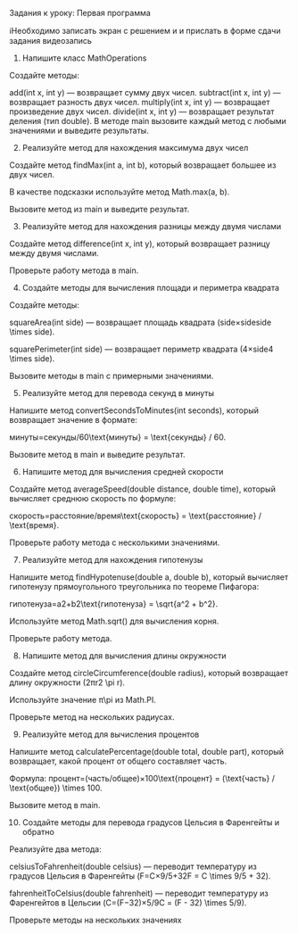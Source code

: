 Задания к уроку: Первая программа

ℹ️Необходимо записать экран с решением и и прислать в форме сдачи задания видеозапись

1. Напишите класс MathOperations

Создайте методы:

add(int x, int y) — возвращает сумму двух чисел.
subtract(int x, int y) — возвращает разность двух чисел.
multiply(int x, int y) — возвращает произведение двух чисел.
divide(int x, int y) — возвращает результат деления (тип double).
В методе main вызовите каждый метод с любыми значениями и выведите результаты.


2. Реализуйте метод для нахождения максимума двух чисел

Создайте метод findMax(int a, int b), который возвращает большее из двух чисел.

В качестве подсказки используйте метод Math.max(a, b).

Вызовите метод из main и выведите результат.


3. Реализуйте метод для нахождения разницы между двумя числами

Создайте метод difference(int x, int y), который возвращает разницу между двумя числами.

Проверьте работу метода в main.


4. Создайте методы для вычисления площади и периметра квадрата

Создайте методы:

squareArea(int side) — возвращает площадь квадрата (side×sideside \times side).

squarePerimeter(int side) — возвращает периметр квадрата (4×side4 \times side).

Вызовите методы в main с примерными значениями.


5. Реализуйте метод для перевода секунд в минуты

Напишите метод convertSecondsToMinutes(int seconds), который возвращает значение в формате:

минуты=секунды/60\text{минуты} = \text{секунды} / 60.

Вызовите метод в main и выведите результат.


6. Напишите метод для вычисления средней скорости

Создайте метод averageSpeed(double distance, double time), который вычисляет среднюю скорость по формуле:

скорость=расстояние/время\text{скорость} = \text{расстояние} / \text{время}.

Проверьте работу метода с несколькими значениями.


7. Реализуйте метод для нахождения гипотенузы

Напишите метод findHypotenuse(double a, double b), который вычисляет гипотенузу прямоугольного треугольника по теореме Пифагора:

гипотенуза=a2+b2\text{гипотенуза} = \sqrt{a^2 + b^2}.

Используйте метод Math.sqrt() для вычисления корня.

Проверьте работу метода.


8. Напишите метод для вычисления длины окружности

Создайте метод circleCircumference(double radius), который возвращает длину окружности (2πr2 \pi r).

Используйте значение π\pi из Math.PI.

Проверьте метод на нескольких радиусах.


9. Реализуйте метод для вычисления процентов

Напишите метод calculatePercentage(double total, double part), который возвращает, какой процент от общего составляет часть.

Формула: процент=(часть/общее)×100\text{процент} = (\text{часть} / \text{общее}) \times 100.

Вызовите метод в main.


10. Создайте методы для перевода градусов Цельсия в Фаренгейты и обратно

Реализуйте два метода:

celsiusToFahrenheit(double celsius) — переводит температуру из градусов Цельсия в Фаренгейты (F=C×9/5+32F = C \times 9/5 + 32).

fahrenheitToCelsius(double fahrenheit) — переводит температуру из Фаренгейтов в Цельсии (C=(F−32)×5/9C = (F - 32) \times 5/9).

Проверьте методы на нескольких значениях